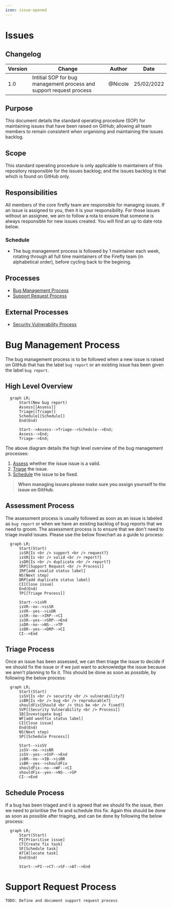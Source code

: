 ```yaml
---
icon: issue-opened
---
```


# Issues

## Changelog

| Version | Change | Author | Date |
| - | - | - | - |
| 1.0 | Intitial SOP for bug management process and support request process | @Nicole | 25/02/2022 |

## Purpose

This document details the standard operating procedure (SOP) for maintaining issues that have been raised on GitHub; allowing all team members to remain consistent when organising and maintaining the issues backlog.

## Scope

This standard operating procedure is only applicable to maintainers of this repository responsible for the issues backlog; and the issues backlog is that which is found on GitHub only.

## Responsibilities

All members of the core firefly team are responsible for managing issues. If an issue is assigned to you, then it is your responsibility. For those issues without an assignee, we aim to follow a rota to ensure that someone is always responsible for new issues created. You will find an up to date rota below.

### Schedule

* The bug management process is followed by 1 maintainer each week, rotating through all full time maintainers of the Firefly team (in alphabetical order), before cycling back to the begining.

## Processes

* [Bug Management Process](#Bug-Management-Process)
* [Support Request Process](#Support-Request-Process)

## External Processes

* [Security Vulnerability Process](https://github.com/iotaledger/firefly/wiki/SOP:-Security-Vulnerability)

# Bug Management Process

The bug management process is to be followed when a new issue is raised on GitHub that has the label `bug report` or an existing issue has been given the label `bug report`.

## High Level Overview

```mermaid
  graph LR;
      Start(New bug report)
      Assess[[Assess]]
      Triage[[Triage]]
      Schedule[[Schedule]]
      End(End)
      
      Start-->Assess-->Triage-->Schedule-->End;
      Assess-->End;
      Triage-->End;
```

The above diagram details the high level overview of the bug management processes:

1. [Assess](#Assessment-Process) whether the issue issue is a valid.
2. [Triage](#Triage-Process) the issue.
3. [Schedule](#Schedule-Process) the issue to be fixed.

> **When managing issues please make sure you assign yourself to the issue on GitHub.**

## Assessment Process

The assessment process is usually followed as soon as an issue is labeled as `bug report` or when we have an existing backlog of bug reports that we need to groom. The assessment process is to ensure that we don't need to triage invalid issues. Please use the below flowchart as a guide to process:

```mermaid
  graph LR;
      Start(Start)
      isSR{Is <br /> support <br /> request?}
      isVR{Is <br /> valid <br /> report?}
      isDR{Is <br /> duplicate <br /> report?}
      SRP[[Support Request <br /> Process]]
      IRP[add invalid status label]
      NS(Next step)
      DRP[add duplicate status label]
      CI[Close issue]
      End(End)
      TP[[Triage Process]]
      
      Start-->isVR
      isVR--no-->isSR
      isVR--yes-->isDR
      isSR--no-->IRP-->CI
      isSR--yes-->SRP-->End
      isDR--no-->NS-.->TP
      isDR--yes-->DRP-->CI
      CI-->End
```

## Triage Process

Once an issue has been assessed, we can then triage the issue to decide if we should fix the issue or if we just want to acknowledge the issue because we aren't planning to fix it. This should be done as soon as possible, by following the below process:

```mermaid
  graph LR;
      Start(Start)
      isSV{Is <br /> security <br /> vulnerability?}
      isBR{Is <br /> bug <br /> reproducable?}
      shouldFix{Should <br /> this be <br /> fixed?}
      SVP[[Security Vulnerability <br /> Process]]
      IB[Investigate bug]
      WF[add wontfix status label]
      CI[Close issue]
      End(End)
      NS(Next step)
      SP[[Schedule Process]]
      
      Start-->isSV
      isSV--no-->isBR
      isSV--yes-->SVP-->End
      isBR--no-->IB-->isBR
      isBR--yes-->shouldFix
      shouldFix--no-->WF-->CI
      shouldFix--yes-->NS-.->SP
      CI-->End
```

## Schedule Process

If a bug has been triaged and it is agreed that we should fix the issue, then we need to prioritise the fix and schedule this fix. Again this should be done as soon as possible after triaging, and can be done by following the below process:

```mermaid
  graph LR;
      Start(Start)
      PI[Prioritise issue]
      CT[Create fix task]
      SF[Schedule task]
      AT[Allocate task]
      End(End)
      
      Start-->PI-->CT-->SF-->AT-->End   
```

# Support Request Process

`TODO: Define and document support request process`

